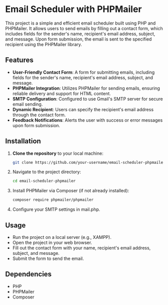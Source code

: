 # Email Scheduler with PHPMailer

This project is a simple and efficient email scheduler built using PHP and PHPMailer. It allows users to send emails by filling out a contact form, which includes fields for the sender's name, recipient's email address, subject, and message. Upon form submission, the email is sent to the specified recipient using the PHPMailer library.

## Features

- **User-Friendly Contact Form**: A form for submitting emails, including fields for the sender's name, recipient's email address, subject, and message.
- **PHPMailer Integration**: Utilizes PHPMailer for sending emails, ensuring reliable delivery and support for HTML content.
- **SMTP Configuration**: Configured to use Gmail's SMTP server for secure email sending.
- **Dynamic Recipient**: Users can specify the recipient's email address through the contact form.
- **Feedback Notifications**: Alerts the user with success or error messages upon form submission.

## Installation

1. **Clone the repository** to your local machine:
   ```bash
   git clone https://github.com/your-username/email-scheduler-phpmailer.git

2. Navigate to the project directory:
   ```bash
   cd email-scheduler-phpmailer

3. Install PHPMailer via Composer (if not already installed):
   ```bash
   composer require phpmailer/phpmailer

4. Configure your SMTP settings in mail.php.

## Usage
- Run the project on a local server (e.g., XAMPP).
- Open the project in your web browser.
- Fill out the contact form with your name, recipient's email address, subject, and message.
- Submit the form to send the email.
  
## Dependencies
- PHP
- PHPMailer
- Composer
